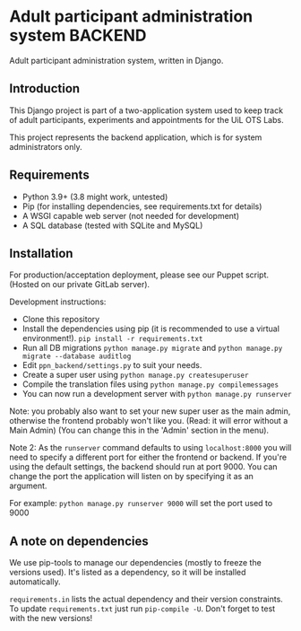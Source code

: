 # Adult participant administration system BACKEND

Adult participant administration system, written in Django.

## Introduction

This Django project is part of a two-application system used to keep track of 
adult participants, experiments and appointments for the UiL OTS Labs.

This project represents the backend application, which is for system 
administrators only.

## Requirements

* Python 3.9+ (3.8 might work, untested)
* Pip (for installing dependencies, see requirements.txt for details)
* A WSGI capable web server (not needed for development)
* A SQL database (tested with SQLite and MySQL)

## Installation

For production/acceptation deployment, please see our Puppet script. (Hosted on 
our private GitLab server).

Development instructions:
* Clone this repository
* Install the dependencies using pip (it is recommended to use a virtual 
  environment!). ``pip install -r requirements.txt``
* Run all DB migrations ``python manage.py migrate`` and ``python manage.py migrate --database auditlog``
* Edit ``ppn_backend/settings.py`` to suit your needs.
* Create a super user using ``python manage.py createsuperuser``
* Compile the translation files using ``python manage.py compilemessages``
* You can now run a development server with ``python manage.py runserver``

Note: you probably also want to set your new super user as the main admin, 
otherwise the frontend probably won't like you. (Read: it will error without a 
Main Admin)
(You can change this in the 'Admin' section in the menu).

Note 2:
As the ``runserver`` command defaults to using ``localhost:8000`` you will need 
to specify a different port for either the frontend or backend. If you're using
the default settings, the backend should run at port 9000. You can change 
the port the application will listen on by specifying it as an argument.

For example: ``python manage.py runserver 9000`` will set the port used to 9000

## A note on dependencies
We use pip-tools to manage our dependencies (mostly to freeze the versions 
used). It's listed as a dependency, so it will be installed automatically.

``requirements.in`` lists the actual dependency and their version constraints. 
To update ``requirements.txt`` just run ``pip-compile -U``. Don't forget to test 
with the new versions!